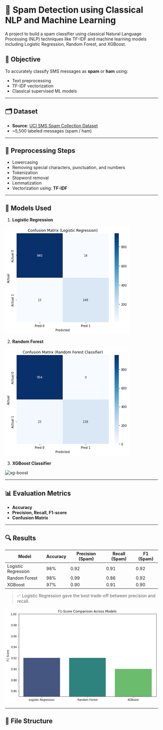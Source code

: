 # 📧 Spam Detection using Classical NLP and Machine Learning

A project to build a spam classifier using classical Natural Language Processing (NLP) techniques like TF-IDF and machine learning models including Logistic Regression, Random Forest, and XGBoost.

## 📌 Objective

To accurately classify SMS messages as **spam** or **ham** using:
- Text preprocessing
- TF-IDF vectorization
- Classical supervised ML models

---

## 🗂️ Dataset

- **Source**: [UCI SMS Spam Collection Dataset](https://archive.ics.uci.edu/ml/datasets/SMS+Spam+Collection)
- ~5,500 labeled messages (spam / ham)

---

## 🧪 Preprocessing Steps

- Lowercasing
- Removing special characters, punctuation, and numbers
- Tokenization
- Stopword removal
- Lemmatization
- Vectorization using: **TF-IDF**

---

## 🧠 Models Used

1. **Logistic Regression**

![log-reg](images/image.png)

2. **Random Forest**

![random-forest](images/image1.png)

3. **XGBoost Classifier**

![xg-boost](image2.png)

---

## 📊 Evaluation Metrics

- **Accuracy**
- **Precision, Recall, F1-score**
- **Confusion Matrix**

---

## 🔍 Results

| Model             | Accuracy | Precision (Spam) | Recall (Spam) | F1 (Spam) |
|------------------|----------|------------------|---------------|-----------|
| Logistic Regression | 98%     | 0.92             | 0.91          | 0.92      |
| Random Forest     | 98%     | 0.99             | 0.86          | 0.92      |
| XGBoost           | 97%     | 0.90             | 0.91          | 0.90      |

> ✅ Logistic Regression gave the best trade-off between precision and recall.

![comparison](images/image3.png)

---

## 📁 File Structure

